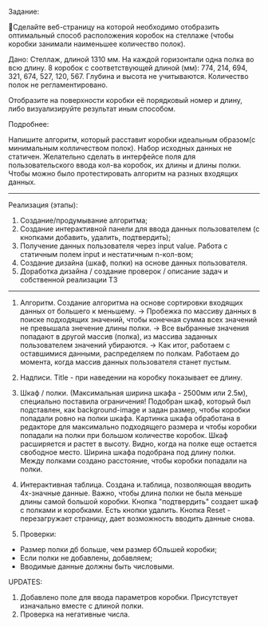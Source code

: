 Задание: 

🧩Сделайте веб-страницу на которой необходимо отобразить оптимальный способ расположения коробок на стеллаже (чтобы коробки занимали наименьшее количество полок). 

Дано: 
Стеллаж, длиной 1310 мм. На каждой горизонтали одна полка во всю длину. 
8 коробок с соответствующей длиной (мм): 774, 214, 694, 321, 674, 527, 120, 567. 
Глубина и высота не учитываются. Количество полок не регламентировано. 

Отобразите на поверхности коробки её порядковый номер и длину, либо визуализируйте результат иным способом. 

Подробнее: 

Напишите алгоритм, который расставит коробки идеальным образом(с минимальным колличеством полок). 
Набор исходных данных не статичен. 
Желательно сделать в интерфейсе поля для пользовательского ввода кол-ва коробок, их длины и длины полки.
Чтобы можно было протестировать алгоритм на разных входящих данных.

-----------------------------------------------------------------------------------------------------

Реализация (этапы):

1. Создание/продумывание алгоритма;
2. Создание интерактивной панели для ввода данных пользователем (с кнопками добавить, удалить, подтвердить);
3. Получение данных пользователя через input value. Работа с статичным полем input и нестатичным n-кол-вом;
4. Создание дизайна (шкаф, полки) на основе данных пользователя. 
5. Доработка дизайна / создание проверок / описание задач и собственной реализации ТЗ

---------------------------------------------------------
1. Алгоритм.
Создание алгоритма на основе сортировки входящих данных от большего к меньшему. -> Пробежка по массиву данных в поиске подходящих значений, чтобы конечная сумма всех значений не превышала знечение длины полки. -> Все выбранные значения попадают в другой массив (полка), из массива заданных пользователем значений убираются. -> Как итог, работаем с оставшимися данными, распределяем по полкам. Работаем до момента, когда массив данных пользователя станет пустым. 

2. Надписи.
Title - при наведении на коробку показывает ее длину. 

3. Шкаф / полки. (Максимальная ширина шкафа - 2500мм или 2.5м), специально поставила ограничения!
Подобран шкаф, который был подставлен, как background-image и задан размер, чтобы коробки попадали ровно на полки шкафа. Картинка шкафа обработана в редакторе для максимально подходящего размера и чтобы коробки попадали на полки при большом количестве коробок. Шкаф расширяется и растет в высоту. Видно, когда на полке еще остается свободное место. Ширина шкафа подобрана под длину полки. Между полками создано расстояние, чтобы коробки попадали на полки.

4. Интерактивная таблица.
Создана и.таблица, позволяющая вводить 4х-значные данные.
Важно, чтобы длина полки не была меньше длины самой большой коробки. Кнопка "подтвердить" создает шкаф с полками и коробками. Есть кнопки удалить. Кнопка Reset - перезагружает страницу, дает возможность вводить данные снова.

5. Проверки:
- Размер полки дб больше, чем размер бОльшей коробки;
- Если полки не добавлены, добавляем;
- Вводимые данные должны быть числовыми.


UPDATES:

1. Добавлено поле для ввода параметров коробки. Присутствует изначально вместе с длиной полки. 
2. Проверка на негативные числа.